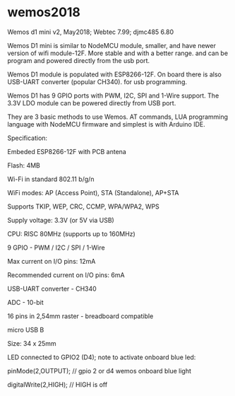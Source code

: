 # wemos2018
Wemos d1 mini v2, May2018; Webtec 7.99; djmc485 6.80


Wemos D1 mini is similar to NodeMCU module, smaller, and have newer version of wifi module-12F. More stable and with a better range.  and can be program and powered directly from the usb port.

Wemos D1 module is populated with ESP8266-12F. On board there is also USB-UART converter (popular CH340). for usb programming.

Wemos D1 has 9 GPIO ports with PWM, I2C, SPI and 1-Wire support. The 3.3V LDO module can be powered directly from USB port.

They are 3 basic methods to use Wemos. AT commands, LUA programming language with NodeMCU firmware and simplest is with Arduino IDE.

Specification:

Embeded ESP8266-12F with PCB antena

Flash: 4MB

Wi-Fi in standard 802.11 b/g/n

WiFi modes: AP (Access Point), STA (Standalone), AP+STA

Supports TKIP, WEP, CRC, CCMP, WPA/WPA2, WPS

Supply voltage: 3.3V (or 5V via USB)

CPU: RISC 80MHz (supports up to 160MHz)

9 GPIO - PWM / I2C / SPI / 1-Wire

Max current on I/O pins: 12mA

Recommended current on I/O pins: 6mA

USB-UART converter - CH340

ADC - 10-bit

16 pins in 2,54mm raster - breadboard compatible

micro USB B

Size: 34 x 25mm

LED connected to GPIO2 (D4); 
note to activate onboard blue led:

 pinMode(2,OUTPUT); // gpio 2 or d4 wemos onboard blue light
 
 digitalWrite(2,HIGH); // HIGH is off
 
 

